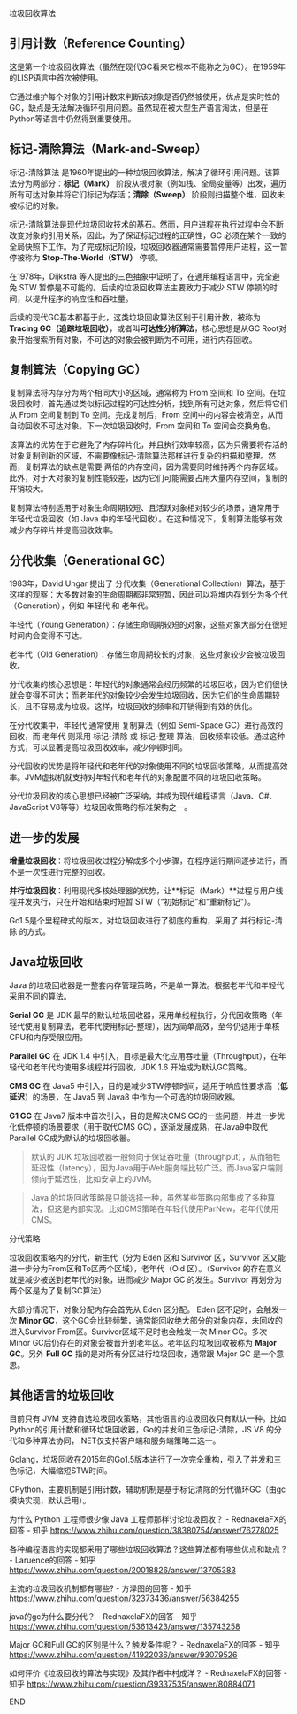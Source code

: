 垃圾回收算法



## 引用计数（Reference Counting）

这是第一个垃圾回收算法（虽然在现代GC看来它根本不能称之为GC）。在1959年的LISP语言中首次被使用。

它通过维护每个对象的引用计数来判断该对象是否仍然被使用，优点是实时性的GC，缺点是无法解决循环引用问题。虽然现在被大型生产语言淘汰，但是在Python等语言中仍然得到重要使用。





## 标记-清除算法（Mark-and-Sweep）

标记-清除算法 是1960年提出的一种垃圾回收算法，解决了循环引用问题。该算法分为两部分：**标记（Mark）** 阶段从根对象（例如栈、全局变量等）出发，遍历所有可达对象并将它们标记为存活；**清除（Sweep）** 阶段则扫描整个堆，回收未被标记的对象。

标记-清除算法是现代垃圾回收技术的基石。然而，用户进程在执行过程中会不断改变对象的引用关系，因此，为了保证标记过程的正确性，GC 必须在某个一致的全局快照下工作。为了完成标记阶段，垃圾回收器通常需要暂停用户进程，这一暂停被称为 **Stop-The-World（STW）** 停顿。

在1978年，Dijkstra 等人提出的三色抽象中证明了，在通用编程语言中，完全避免 STW 暂停是不可能的。后续的垃圾回收算法主要致力于减少 STW 停顿的时间，以提升程序的响应性和吞吐量。

后续的现代GC基本都基于此，这类垃圾回收算法区别于引用计数，被称为 **Tracing GC（追踪垃圾回收）**，或者叫**可达性分析算法**，核心思想是从GC Root对象开始搜索所有对象，不可达的对象会被判断为不可用，进行内存回收。





## 复制算法（Copying GC）

复制算法将内存分为两个相同大小的区域，通常称为 From 空间和 To 空间。在垃圾回收时，首先通过类似标记过程的可达性分析，找到所有可达对象，然后将它们从 From 空间复制到 To 空间。完成复制后，From 空间中的内容会被清空，从而自动回收不可达对象。下一次垃圾回收时，From 空间和 To 空间会交换角色。

该算法的优势在于它避免了内存碎片化，并且执行效率较高，因为只需要将存活的对象复制到新的区域，不需要像标记-清除算法那样进行复杂的扫描和整理。然而，复制算法的缺点是需要 两倍的内存空间，因为需要同时维持两个内存区域。此外，对于大对象的复制性能较差，因为它们可能需要占用大量内存空间，复制的开销较大。

复制算法特别适用于对象生命周期较短、且活跃对象相对较少的场景，通常用于 年轻代垃圾回收（如 Java 中的年轻代回收）。在这种情况下，复制算法能够有效减少内存碎片并提高回收效率。





## 分代收集（Generational GC）

1983年，David Ungar 提出了 分代收集（Generational Collection）算法，基于这样的观察：大多数对象的生命周期都非常短暂，因此可以将堆内存划分为多个代（Generation），例如 年轻代 和 老年代。

年轻代（Young Generation）：存储生命周期较短的对象，这些对象大部分在很短时间内会变得不可达。

老年代（Old Generation）：存储生命周期较长的对象，这些对象较少会被垃圾回收。

分代收集的核心思想是：年轻代的对象通常会经历频繁的垃圾回收，因为它们很快就会变得不可达；而老年代的对象较少会发生垃圾回收，因为它们的生命周期较长，且不容易成为垃圾。这样，垃圾回收的频率和开销得到有效的优化。

在分代收集中，年轻代 通常使用 复制算法（例如 Semi-Space GC）进行高效的回收，而 老年代 则采用 标记-清除 或 标记-整理 算法，回收频率较低。通过这种方式，可以显著提高垃圾回收效率，减少停顿时间。

分代回收的优势是将年轻代和老年代的对象使用不同的垃圾回收策略，从而提高效率。JVM虚拟机就支持对年轻代和老年代的对象配置不同的垃圾回收策略。

分代垃圾回收的核心思想已经被广泛采纳，并成为现代编程语言（Java、C#、JavaScript V8等等）垃圾回收策略的标准架构之一。





## 进一步的发展

**增量垃圾回收**：将垃圾回收过程分解成多个小步骤，在程序运行期间逐步进行，而不是一次性进行完整的回收。

**并行垃圾回收**：利用现代多核处理器的优势，让**标记（Mark）**过程与用户线程并发执行，只在开始和结束时短暂 STW（“初始标记”和“重新标记”）。



Go1.5是个里程碑式的版本，对垃圾回收进行了彻底的重构，采用了 并行标记-清除 的方式。





## Java垃圾回收

Java 的垃圾回收器是一整套内存管理策略，不是单一算法。根据老年代和年轻代采用不同的算法。

**Serial GC** 是 JDK 最早的默认垃圾回收器，采用单线程执行，分代回收策略（年轻代使用复制算法，老年代使用标记-整理），因为简单高效，至今仍适用于单核CPU和内存受限应用。

**Parallel GC** 在 JDK 1.4 中引入，目标是最大化应用吞吐量（Throughput），在年轻代和老年代均使用多线程并行回收，JDK 1.6 开始成为默认GC策略。

**CMS GC** 在 Java5 中引入，目的是减少STW停顿时间，适用于响应性要求高（**低延迟**）的场景，在 Java5 到 Java8 中作为一个可选的垃圾回收器。

**G1 GC** 在 Java7 版本中首次引入，目的是解决CMS GC的一些问题，并进一步优化低停顿的场景要求（用于取代CMS GC），逐渐发展成熟，在Java9中取代Parallel GC成为默认的垃圾回收器。

> 默认的 JDK 垃圾回收器一般倾向于保证吞吐量（throughput），从而牺牲延迟性（latency），因为Java用于Web服务端比较广泛。而Java客户端则倾向于延迟性，比如安卓上的JVM。

> Java 的垃圾回收策略是只能选择一种，虽然某些策略内部集成了多种算法，但这是内部实现。比如CMS策略在年轻代使用ParNew，老年代使用CMS。



分代策略

垃圾回收策略内的分代，新生代（分为 Eden 区和 Survivor 区，Survivor 区又能进一步分为From区和To区两个区域），老年代（Old 区）。（Survivor 的存在意义就是减少被送到老年代的对象，进而减少 Major GC 的发生。Survivor 再划分为两个区是为了复制GC算法）

大部分情况下，对象分配内存会首先从 Eden 区分配。 Eden 区不足时，会触发一次 **Minor GC**，这个GC会比较频繁，通常能回收绝大部分的对象内存，未回收的进入Survivor From区。Survivor区域不足时也会触发一次 Minor GC。多次Minor GC后仍存在的对象会被晋升到老年区。老年区的垃圾回收被称为 **Major GC**。另外 **Full GC** 指的是对所有分区进行垃圾回收，通常跟 Major GC 是一个意思。





## 其他语言的垃圾回收

目前只有 JVM 支持自选垃圾回收策略，其他语言的垃圾回收只有默认一种。比如Python的引用计数和循环垃圾回收器，Go的并发和三色标记-清除，JS V8 的分代和多种算法协同，.NET仅支持客户端和服务端策略二选一。

Golang，垃圾回收在2015年的Go1.5版本进行了一次完全重构，引入了并发和三色标记，大幅缩短STW时间。

CPython，主要机制是引用计数，辅助机制是基于标记清除的分代循环GC（由gc模块实现，默认启用）。





为什么 Python 工程师很少像 Java 工程师那样讨论垃圾回收？ - RednaxelaFX的回答 - 知乎
https://www.zhihu.com/question/38380754/answer/76278025

各种编程语言的实现都采用了哪些垃圾回收算法？这些算法都有哪些优点和缺点？ - Laruence的回答 - 知乎
https://www.zhihu.com/question/20018826/answer/13705383

主流的垃圾回收机制都有哪些? - 方泽图的回答 - 知乎
https://www.zhihu.com/question/32373436/answer/56384255

java的gc为什么要分代？ - RednaxelaFX的回答 - 知乎
https://www.zhihu.com/question/53613423/answer/135743258

Major GC和Full GC的区别是什么？触发条件呢？ - RednaxelaFX的回答 - 知乎
https://www.zhihu.com/question/41922036/answer/93079526

如何评价《垃圾回收的算法与实现》及其作者中村成洋？ - RednaxelaFX的回答 - 知乎
https://www.zhihu.com/question/39337535/answer/80884071





END